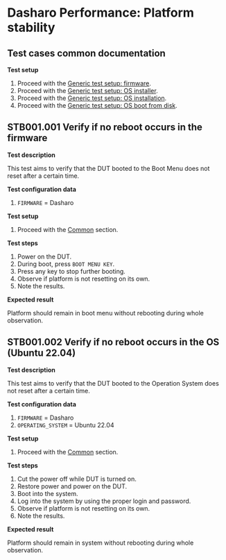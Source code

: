 # Dasharo Performance: Platform stability

## Test cases common documentation

**Test setup**

1. Proceed with the
    [Generic test setup: firmware](../../generic-test-setup/#firmware).
1. Proceed with the
    [Generic test setup: OS installer](../../generic-test-setup/#os-installer).
1. Proceed with the
    [Generic test setup: OS installation](../../generic-test-setup/#os-installation).
1. Proceed with the
    [Generic test setup: OS boot from disk](../../generic-test-setup/#os-boot-from-disk).

## STB001.001 Verify if no reboot occurs in the firmware

**Test description**

This test aims to verify that the DUT booted to the Boot Menu does not reset
after a certain time.

**Test configuration data**

1. `FIRMWARE` = Dasharo

**Test setup**

1. Proceed with the [Common](#test-cases-common-documentation) section.

**Test steps**

1. Power on the DUT.
1. During boot, press `BOOT MENU KEY`.
1. Press any key to stop further booting.
1. Observe if platform is not resetting on its own.
1. Note the results.

**Expected result**

Platform should remain in boot menu without rebooting during whole observation.

## STB001.002 Verify if no reboot occurs in the OS (Ubuntu 22.04)

**Test description**

This test aims to verify that the DUT booted to the Operation System does not
reset after a certain time.

**Test configuration data**

1. `FIRMWARE` = Dasharo
1. `OPERATING_SYSTEM` = Ubuntu 22.04

**Test setup**

1. Proceed with the [Common](#test-cases-common-documentation) section.

**Test steps**

1. Cut the power off while DUT is turned on.
1. Restore power and power on the DUT.
1. Boot into the system.
1. Log into the system by using the proper login and password.
1. Observe if platform is not resetting on its own.
1. Note the results.

**Expected result**

Platform should remain in system without rebooting during whole observation.
